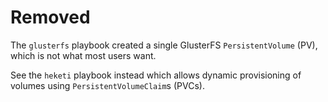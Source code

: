 # Removed

The `glusterfs` playbook created a single GlusterFS `PersistentVolume` (PV), which is not what most users want.

See the `heketi` playbook instead which allows dynamic provisioning of volumes using `PersistentVolumeClaim`s (PVCs).
